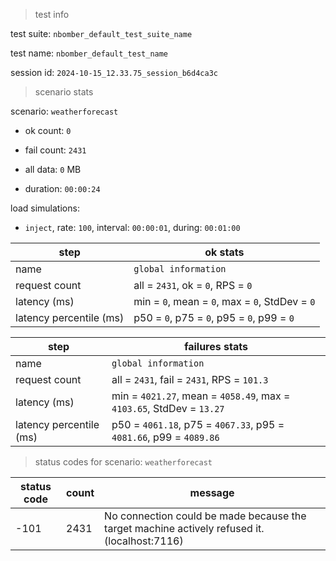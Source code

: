 > test info

test suite: `nbomber_default_test_suite_name`

test name: `nbomber_default_test_name`

session id: `2024-10-15_12.33.75_session_b6d4ca3c`

> scenario stats

scenario: `weatherforecast`

  - ok count: `0`

  - fail count: `2431`

  - all data: `0` MB

  - duration: `00:00:24`

load simulations:

  - `inject`, rate: `100`, interval: `00:00:01`, during: `00:01:00`

|step|ok stats|
|---|---|
|name|`global information`|
|request count|all = `2431`, ok = `0`, RPS = `0`|
|latency (ms)|min = `0`, mean = `0`, max = `0`, StdDev = `0`|
|latency percentile (ms)|p50 = `0`, p75 = `0`, p95 = `0`, p99 = `0`|


|step|failures stats|
|---|---|
|name|`global information`|
|request count|all = `2431`, fail = `2431`, RPS = `101.3`|
|latency (ms)|min = `4021.27`, mean = `4058.49`, max = `4103.65`, StdDev = `13.27`|
|latency percentile (ms)|p50 = `4061.18`, p75 = `4067.33`, p95 = `4081.66`, p99 = `4089.86`|


> status codes for scenario: `weatherforecast`

|status code|count|message|
|---|---|---|
|-101|2431|No connection could be made because the target machine actively refused it. (localhost:7116)|


